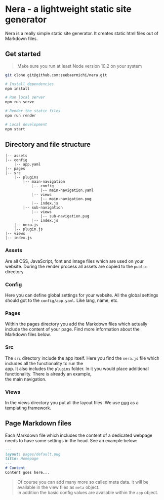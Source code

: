 # Nera - a lightweight static site generator
Nera is a really simple static site generator. It creates static html files out of  
Markdown files.

## Get started
> Make sure you run at least Node version 10.2 on your system

```bash
git clone git@github.com:seebaermichi/nera.git

# Install dependencies
npm install

# Run local server
npm run serve

# Render the static files
npm run render

# Local development
npm start
```

## Directory and file structure
```
|-- assets
|-- config
    |-- app.yaml
|-- pages
|-- src
    |-- plugins
        |-- main-navigation
            |-- config
                |-- main-navigation.yaml
            |-- views
                |-- main-navigation.pug
            |-- index.js
        |-- sub-navigation
            |-- views
                |-- sub-navigation.pug
            |-- index.js
    |-- nera.js
    |-- plugin.js
|-- views
|-- index.js
```

### Assets
Are all CSS, JavaScript, font and image files which are used on your website. During the render process all assets are copied to the `public` directory.

### Config
Here you can define global settings for your website. All the global settings should got to the `config/app.yaml`. Like lang, name, etc.

### Pages
Within the pages directory you add the Markdown files which actually include the content of your page. Find more information about the Markdown files below.

### Src
The `src` directory include the app itself. Here you find the `nera.js` file which includes all the functionality to run the  
app. It also includes the `plugins` folder. In it you would place additional functionality. There is already an example,  
the main navigation.

### Views
In the views directory you put all the layout files. We use [pug](https://pugjs.org/api/getting-started.html) as a templating framework.

## Page Markdown files
Each Markdown file which includes the content of a dedicated webpage needs to have some settings in the head. See an example below:
```markdown
---
layout: pages/default.pug
title: Homepage
---
# Content
Content goes here...
```
> Of course you can add many more so called meta data. It will be available in the view files as `meta` object.  
> In addition the basic config values are available within the `app` object.
